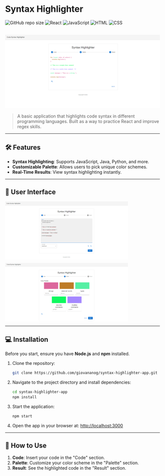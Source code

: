 # Syntax Highlighter

![GitHub repo size](https://img.shields.io/github/repo-size/giovananog/syntax-highlighter-app?style=for-the-badge)
![React](https://img.shields.io/badge/-React-61DAFB?style=for-the-badge&logo=react&logoColor=white)
![JavaScript](https://img.shields.io/badge/-JavaScript-F7DF1E?style=for-the-badge&logo=javascript&logoColor=black)
![HTML](https://img.shields.io/badge/-HTML-E34F26?style=for-the-badge&logo=html5&logoColor=white)
![CSS](https://img.shields.io/badge/-CSS-1572B6?style=for-the-badge&logo=css3&logoColor=white)

<br>
<div align="center">
  <img src="public/image3.png" alt="Syntax Highlighter Interface" width="800"/>
</div>

> A basic application that highlights code syntax in different programming languages. Built as a way to practice React and improve regex skills.

---

## 🛠️ Features

- **Syntax Highlighting**: Supports JavaScript, Java, Python, and more.
- **Customizable Palette**: Allows users to pick unique color schemes.
- **Real-Time Results**: View syntax highlighting instantly.

---

## 🎨 User Interface

<div align="center" style="display: flex; flex-wrap: wrap; gap: 10px;">
  <img src="public/image1.png" alt="Image 1" width="400"/>
  <img src="public/image2.png" alt="Image 2" width="400"/>
</div>

---

## 💻 Installation

Before you start, ensure you have **Node.js** and **npm** installed.

1. Clone the repository:

   ```bash
   git clone https://github.com/giovananog/syntax-highlighter-app.git
   ```

2. Navigate to the project directory and install dependencies:

   ```bash
   cd syntax-highlighter-app
   npm install
   ```

3. Start the application:

   ```bash
   npm start
   ```

4. Open the app in your browser at: [http://localhost:3000](http://localhost:3000)

---

## 🚀 How to Use

1. **Code**: Insert your code in the "Code" section.
2. **Palette**: Customize your color scheme in the "Palette" section.
3. **Result**: See the highlighted code in the "Result" section.

